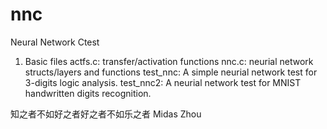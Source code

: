 # nnc
Neural Network Ctest 

1. Basic files
   actfs.c:     transfer/activation functions
   nnc.c:       neurial network structs/layers and functions
   test_nnc:    A simple neurial network test for 3-digits logic analysis.
   test_nnc2:   A neurial network test for MNIST handwritten digits recognition.


知之者不如好之者好之者不如乐之者
Midas Zhou
